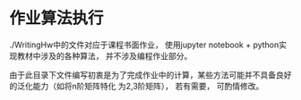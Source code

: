 # 作业算法执行

./WritingHw中的文件对应于课程书面作业， 使用jupyter notebook + python实现教材中涉及的各种算法，
并不涉及编程作业部分。

由于此目录下文件编写初衷是为了完成作业中的计算，某些方法可能并不具备良好的泛化能力（如将n阶矩阵特化
为2,3阶矩阵）， 若有需要， 可酌情修改。